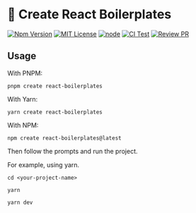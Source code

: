 # 🚀 Create React Boilerplates

[![Npm Version](https://img.shields.io/npm/v/npm.svg)](https://github.com/sj-distributor/create-react-boilerplates)
[![MIT License](https://img.shields.io/npm/l/react-native-tab-view.svg?style=flat-square)](https://github.com/sj-distributor/create-react-boilerplates/blob/main/LICENSE)
[![node](https://img.shields.io/badge/node-%5E14.18.0%20%7C%7C%20%3E%3D%2016.0.0-brightgreen)](https://github.com/nodejs/release#release-schedule)
[![CI Test](https://github.com/sj-distributor/create-react-boilerplates/actions/workflows/pull_request.yml/badge.svg)](https://github.com/sj-distributor/create-react-boilerplates/actions/workflows/pull_request.yml)
[![Review PR](https://camo.githubusercontent.com/a5031f46617d8447bca1ab5866a20d50007f2e47e7626e8e6ba94ed8ac4bddc6/68747470733a2f2f646576656c6f7065722e737461636b626c69747a2e636f6d2f696d672f7265766965775f70725f736d616c6c2e737667)](https://stackblitz.com/~/github.com/sj-distributor/create-react-boilerplates)

## Usage

With PNPM:

```
pnpm create react-boilerplates
```

With Yarn:

```
yarn create react-boilerplates
```

With NPM:

```
npm create react-boilerplates@latest
```

Then follow the prompts and run the project.  

For example, using yarn.

```
cd <your-project-name>

yarn

yarn dev
```